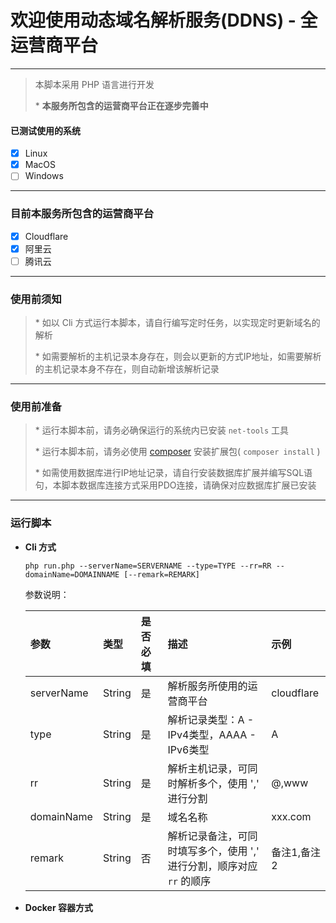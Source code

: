 # 欢迎使用动态域名解析服务(DDNS) - 全运营商平台

---

> 本脚本采用 PHP 语言进行开发
>
> \* **本服务所包含的运营商平台正在逐步完善中**

#### 已测试使用的系统

- [x] Linux
- [x] MacOS
- [ ] Windows

---

### 目前本服务所包含的运营商平台

- [x] Cloudflare
- [x] 阿里云
- [ ] 腾讯云

---

### 使用前须知

> \* 如以 Cli 方式运行本脚本，请自行编写定时任务，以实现定时更新域名的解析
>
> \* 如需要解析的主机记录本身存在，则会以更新的方式IP地址，如需要解析的主机记录本身不存在，则自动新增该解析记录

---

### 使用前准备

> \* 运行本脚本前，请务必确保运行的系统内已安装 `net-tools` 工具
>
> \* 运行本脚本前，请务必使用 [composer](https://getcomposer.org/) 安装扩展包( `composer install` )
>
> \* 如需使用数据库进行IP地址记录，请自行安装数据库扩展并编写SQL语句，本脚本数据库连接方式采用PDO连接，请确保对应数据库扩展已安装

---

### 运行脚本

- **Cli 方式**

    ```shell
    php run.php --serverName=SERVERNAME --type=TYPE --rr=RR --domainName=DOMAINNAME [--remark=REMARK]
    ```

  参数说明：

  |参数|类型| 是否必填                       | 描述                              | 示例         |
  |:---|:---------------------------|:--------------------------------|:-----------|:---|
  |serverName|String| 是 | 解析服务所使用的运营商平台                   | cloudflare |
  |type|String| 是                          | 解析记录类型：A - IPv4类型，AAAA - IPv6类型 | A          |
  |rr|String| 是                       |解析主机记录，可同时解析多个，使用 \',\' 进行分割| @,www      |
  |domainName|String| 是                          |域名名称| xxx.com    |
  |remark|String| 否                          |解析记录备注，可同时填写多个，使用 \',\' 进行分割，顺序对应 `rr` 的顺序| 备注1,备注2    |

- **Docker 容器方式**